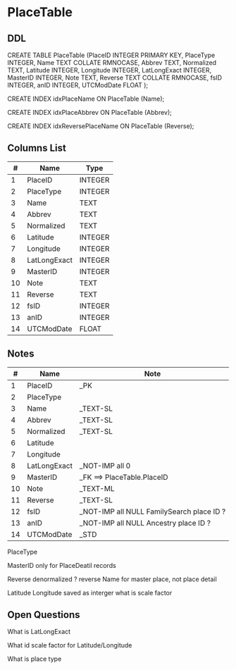 # PlaceTable

## DDL

CREATE TABLE PlaceTable (PlaceID INTEGER PRIMARY KEY, PlaceType INTEGER, Name TEXT COLLATE RMNOCASE, Abbrev TEXT, Normalized TEXT, Latitude INTEGER, Longitude INTEGER, LatLongExact INTEGER, MasterID INTEGER, Note TEXT, Reverse TEXT COLLATE RMNOCASE, fsID INTEGER, anID INTEGER, UTCModDate FLOAT );

CREATE INDEX idxPlaceName ON PlaceTable (Name);

CREATE INDEX idxPlaceAbbrev ON PlaceTable (Abbrev);

CREATE INDEX idxReversePlaceName ON PlaceTable (Reverse);

## Columns List

| #  | Name          | Type      |
|----|---------------|-----------|
| 1  | PlaceID       | INTEGER   |
| 2  | PlaceType     | INTEGER   |
| 3  | Name          | TEXT      |
| 4  | Abbrev        | TEXT      |
| 5  | Normalized    | TEXT      |
| 6  | Latitude      | INTEGER   |
| 7  | Longitude     | INTEGER   |
| 8  | LatLongExact  | INTEGER   |
| 9  | MasterID      | INTEGER   |
| 10 | Note          | TEXT      |
| 11 | Reverse       | TEXT      |
| 12 | fsID          | INTEGER   |
| 13 | anID          | INTEGER   |
| 14 | UTCModDate    | FLOAT     |

## Notes

| #  | Name          | Note      |
|----|---------------|-----------|
| 1  | PlaceID       | _PK
| 2  | PlaceType     | 
| 3  | Name          | _TEXT-SL
| 4  | Abbrev        | _TEXT-SL
| 5  | Normalized    | _TEXT-SL
| 6  | Latitude      | 
| 7  | Longitude     | 
| 8  | LatLongExact  | _NOT-IMP  all 0
| 9  | MasterID      | _FK ==> PlaceTable.PlaceID
| 10 | Note          | _TEXT-ML
| 11 | Reverse       | _TEXT-SL 
| 12 | fsID          | _NOT-IMP  all NULL FamilySearch place ID ?
| 13 | anID          | _NOT-IMP  all NULL  Ancestry place ID ?
| 14 | UTCModDate    | _STD

PlaceType

MasterID only for PlaceDeatil records

Reverse denormalized ? reverse Name for master place, not place detail

Latitude Longitude  saved as  interger 
what is scale factor

## Open Questions

What is LatLongExact

What id scale factor for Latitude/Longitude

What is place type
